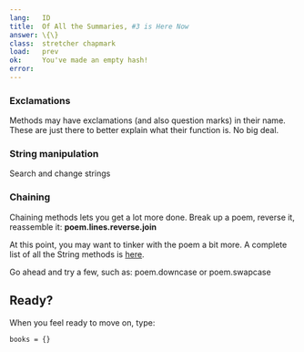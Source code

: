 ```yaml
---
lang:   ID
title:  Of All the Summaries, #3 is Here Now
answer: \{\}
class:  stretcher chapmark
load:   prev
ok:     You've made an empty hash!
error:
---
```


### Exclamations
Methods may have exclamations (and also question marks) in their name.
These are just there to better explain what their function is. No big deal.

### String manipulation
Search and change strings

### Chaining
Chaining methods lets you get a lot more done. Break up a poem, reverse it, reassemble it:
__poem.lines.reverse.join__

At this point, you may want to tinker with the poem a bit more. A complete list of all the String
methods is <a href="http://ruby-doc.org/core/classes/String.html" target="_blank">here</a>.

Go ahead and try a few, such as: poem.downcase or poem.swapcase

## Ready?
When you feel ready to move on, type:

    books = {}
